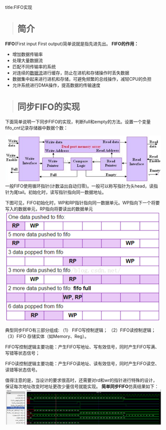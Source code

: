 title:FIFO实现

># 简介
**FIFO**(First input First output)简单说就是指先进先出。
**FIFO的作用：**
* 增加数据传输率
* 处理大量数据流
* 匹配不同传输率的系统
* 对连续的[数据流](https://baike.baidu.com/item/%E6%95%B0%E6%8D%AE%E6%B5%81)进行缓存，防止在进机和存储操作时丢失数据
* 数据集中起来进行进机和存储，可避免频繁的总线操作，减轻CPU的负担
* 允许系统进行DMA操作，提高数据的传输速度

># 同步FIFO的实现
下面简单说明一下同步FIFO的实现，判断full和empty的方法。设置一个变量fifo_cnt记录存储器中数据个数：

![图 1](images/e9cab137638e0530d38c9bbbad450d1fb69d0d2401bdbc77f1ffea7c231da950.png)  
一般FIFO使用循环指针(计数溢出自动归零)。一般可以称写指针为头head，读指针为尾tail。初始化时，读写指针指向同一数据地址。

下图可见，FIFO初始化时，WP和RP指针指向同一数据单元。WP指向下一个将要写入的数据单元，RP指向将要读出的数据单元
![图 2](images/a5ee167dd76e5f279799d68e24748935a1107a14683c7cf4374573588f23ad2d.png)  


典型同步FIFO有三部分组成: （1） FIFO写控制逻辑； （2）FIFO读控制逻辑； （3）FIFO 存储实体（如Memory、Reg）。

FIFO写控制逻辑主要功能：产生FIFO写地址、写有效信号，同时产生FIFO写满、写错等状态信号；

FIFO读控制逻辑主要功能：产生FIFO读地址、读有效信号，同时产生FIFO读空、读错等状态信号。

值得注意的是，当设计的要求很高时，还需要对rd和wr的指针进行特殊的设计，保证每次地址改变时地址更改少量信号就能实现。
**简单同步FIFO**仿真结果如下：
![图 3](images/c2678392edcad26131f732a3e6f8c740c598c3d77ab396f14b4f1d0b82fda4d9.png)  
